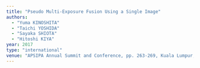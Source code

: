 ```yaml
---
title: "Pseudo Multi-Exposure Fusion Using a Single Image"
authors:
  - "Yuma KINOSHITA"
  - "Taichi YOSHIDA"
  - "Sayaka SHIOTA"
  - "Hitoshi KIYA"
year: 2017
type: "international"
venue: "APSIPA Annual Summit and Conference, pp. 263-269, Kuala Lumpur, Malaysia, 2017-12-13."
---
```

